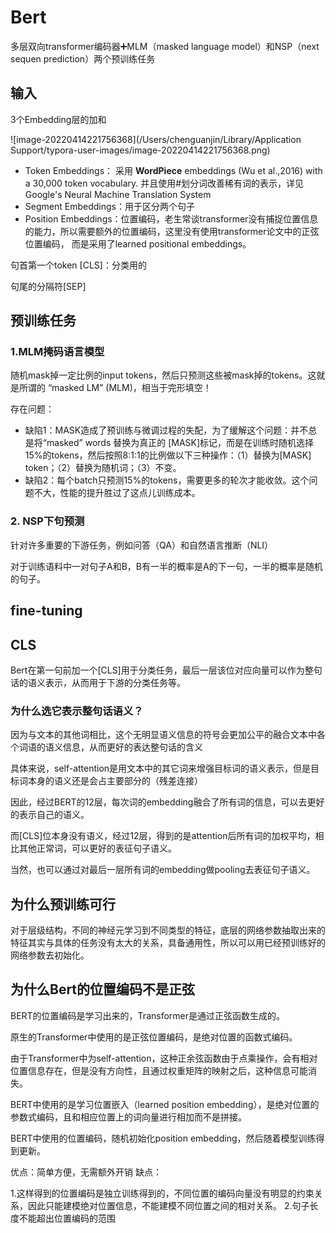 # Bert

多层双向transformer编码器➕MLM（masked language model）和NSP（next sequen prediction）两个预训练任务

## 输入

3个Embedding层的加和

![image-20220414221756368](/Users/chenguanjin/Library/Application Support/typora-user-images/image-20220414221756368.png)

- Token Embeddings： 采用 **WordPiece** embeddings (Wu et al.,2016) with a 30,000 token vocabulary. 并且使用#划分词改善稀有词的表示，详见Google's Neural Machine Translation System
- Segment Embeddings：用于区分两个句子
- Position Embeddings：位置编码，老生常谈transformer没有捕捉位置信息的能力，所以需要额外的位置编码，这里没有使用transformer论文中的正弦位置编码， 而是采用了learned positional embeddings。

句首第一个token [CLS]：分类用的

句尾的分隔符[SEP]

## 预训练任务

### 1.MLM掩码语言模型

随机mask掉一定比例的input tokens，然后只预测这些被mask掉的tokens。这就是所谓的 “masked LM” (MLM)，相当于完形填空！

存在问题：

- 缺陷1：MASK造成了预训练与微调过程的失配，为了缓解这个问题：并不总是将“masked” words 替换为真正的 [MASK]标记，而是在训练时随机选择15%的tokens，然后按照8:1:1的比例做以下三种操作：（1）替换为[MASK] token；（2）替换为随机词；（3）不变。
- 缺陷2：每个batch只预测15%的tokens，需要更多的轮次才能收敛。这个问题不大，性能的提升胜过了这点儿训练成本。

### 2. NSP下句预测

针对许多重要的下游任务，例如问答（QA）和自然语言推断（NLI）

对于训练语料中一对句子A和B，B有一半的概率是A的下一句，一半的概率是随机的句子。



## fine-tuning

## CLS

Bert在第一句前加一个[CLS]用于分类任务，最后一层该位对应向量可以作为整句话的语义表示，从而用于下游的分类任务等。

### 为什么选它表示整句话语义？

因为与文本的其他词相比，这个无明显语义信息的符号会更加公平的融合文本中各个词语的语义信息，从而更好的表达整句话的含义

具体来说，self-attention是用文本中的其它词来增强目标词的语义表示，但是目标词本身的语义还是会占主要部分的（残差连接）

因此，经过BERT的12层，每次词的embedding融合了所有词的信息，可以去更好的表示自己的语义。

而[CLS]位本身没有语义，经过12层，得到的是attention后所有词的加权平均，相比其他正常词，可以更好的表征句子语义。

当然，也可以通过对最后一层所有词的embedding做pooling去表征句子语义。

## 为什么预训练可行

对于层级结构，不同的神经元学习到不同类型的特征，底层的网络参数抽取出来的特征其实与具体的任务没有太大的关系，具备通用性，所以可以用已经预训练好的网络参数去初始化。

## 为什么Bert的位置编码不是正弦

BERT的位置编码是学习出来的，Transformer是通过正弦函数生成的。

原生的Transformer中使用的是正弦位置编码，是绝对位置的函数式编码。

由于Transformer中为self-attention，这种正余弦函数由于点乘操作，会有相对位置信息存在，但是没有方向性，且通过权重矩阵的映射之后，这种信息可能消失。

BERT中使用的是学习位置嵌入（learned position embedding），是绝对位置的参数式编码，且和相应位置上的词向量进行相加而不是拼接。

BERT中使用的位置编码，随机初始化position embedding，然后随着模型训练得到更新。

优点：简单方便，无需额外开销
缺点：

1.这样得到的位置编码是独立训练得到的，不同位置的编码向量没有明显的约束关系，因此只能建模绝对位置信息，不能建模不同位置之间的相对关系。
2.句子长度不能超出位置编码的范围
